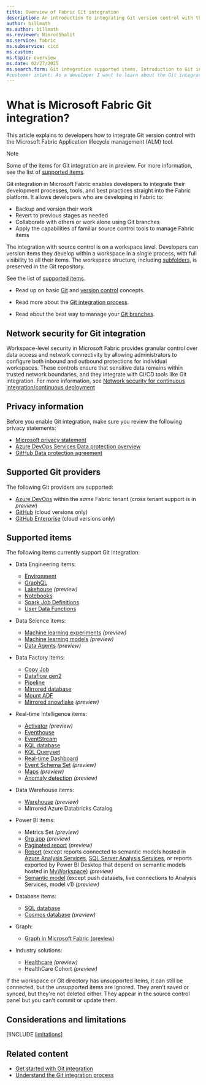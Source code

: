 ```yaml
---
title: Overview of Fabric Git integration
description: An introduction to integrating Git version control with the Fabric Application lifecycle management (ALM) tool
author: billmath
ms.author: billmath
ms.reviewer: NimrodShalit
ms.service: fabric
ms.subservice: cicd
ms.custom:
ms.topic: overview
ms.date: 02/27/2025
ms.search.form: Git integration supported items, Introduction to Git integration
#customer intent: As a developer I want to learn about the Git integration feature in Fabric so that my team can collaborate more effectively.
---
```


# What is Microsoft Fabric Git integration?

This article explains to developers how to integrate Git version control with the Microsoft Fabric Application lifecycle management (ALM) tool.

> [!NOTE]
> Some of the items for Git integration are in preview. For more information, see the list of [supported items](#supported-items).

Git integration in Microsoft Fabric enables developers to integrate their development processes, tools, and best practices straight into the Fabric platform. It allows developers who are developing in Fabric to:

* Backup and version their work
* Revert to previous stages as needed
* Collaborate with others or work alone using Git branches
* Apply the capabilities of familiar source control tools to manage Fabric items

The integration with source control is on a workspace level. Developers can version items they develop within a workspace in a single process, with full visibility to all their items. The workspace structure, including [subfolders](./git-integration-process.md#folders), is preserved in the Git repository.

See the list of [supported items](#supported-items).

* Read up on basic [Git](/devops/develop/git/what-is-git) and [version control](/devops/develop/git/what-is-version-control) concepts.  

* Read more about the [Git integration process](./git-integration-process.md).

* Read about the best way to manage your [Git branches](./manage-branches.md).

## Network security for Git integration
Workspace-level security in Microsoft Fabric provides granular control over data access and network connectivity by allowing administrators to configure both inbound and outbound protections for individual workspaces. These controls ensure that sensitive data remains within trusted network boundaries, and they integrate with CI/CD tools like Git integration.  For more information, see [Network security for continuous integration/continuous deployment](../cicd-security.md)

## Privacy information

Before you enable Git integration, make sure you review the following privacy statements:

* <a href="https://go.microsoft.com/fwlink/?LinkId=521839" target="_blank">Microsoft privacy statement</a>
* [Azure DevOps Services Data protection overview](/azure/devops/organizations/security/data-protection)
* <a href="https://github.com/customer-terms/github-data-protection-agreement" target="_blank">GitHub Data protection agreement</a>

## Supported Git providers

The following Git providers are supported:

* [Azure DevOps](/en-us/azure/devops/user-guide/code-with-git) within the *same* Fabric tenant (cross tenant support is in *preview*)
* [GitHub](https://github.com/) (cloud versions only)
* [GitHub Enterprise](https://github.com/enterprise) (cloud versions only)

## Supported items

The following items currently support Git integration:

* Data Engineering items:

  * [Environment](../../data-engineering/environment-git-and-deployment-pipeline.md#integrate-git-for-fabric-environments)
  * [GraphQL](../../data-engineering/graphql-source-control-and-deployment.md#api-for-graphql-git-integration)
  * [Lakehouse](../../data-engineering/lakehouse-git-deployment-pipelines.md#lakehouse-git-integration) *(preview)*
  * [Notebooks](../../data-engineering/notebook-source-control-deployment.md#notebook-git-integration)
  * [Spark Job Definitions](../../data-engineering/spark-job-definition-source-control.md)
  * [User Data Functions](../../data-engineering/user-data-functions/user-data-functions-overview.md)

* Data Science items:
  * [Machine learning experiments](../../data-science/machine-learning-artifacts-git-deployment-pipelines.md#machine-learning-experiments-and-models-git-integration) *(preview)*
  * [Machine learning models](../../data-science/machine-learning-artifacts-git-deployment-pipelines.md#machine-learning-experiments-and-models-git-integration) *(preview)*
  * [Data Agents](../../data-science/how-to-create-data-agent.md) *(preview)*

* Data Factory items:

  * [Copy Job](../../data-factory/cicd-copy-job.md#git-integration-for-copy-job)
  * [Dataflow gen2](../../data-factory/dataflow-gen2-cicd-and-git-integration.md)
  * [Pipeline](../../data-factory/cicd-pipelines.md)
  * [Mirrored database](../../mirroring/mirrored-database-cicd.md#mirrored-database-git-integration)
  * [Mount ADF](../../data-factory/tutorial-bring-azure-data-factory-to-fabric.md)
  * [Mirrored snowflake](../../mirroring/snowflake.md) *(preview)*

* Real-time Intelligence items:

  * [Activator](../../real-time-intelligence/git-deployment-pipelines.md) *(preview)*
  * [Eventhouse](../../real-time-intelligence/git-deployment-pipelines.md)
  * [EventStream](../../real-time-intelligence/git-deployment-pipelines.md)
  * [KQL database](../../real-time-intelligence/git-deployment-pipelines.md)
  * [KQL Queryset](../../real-time-intelligence/git-deployment-pipelines.md)
  * [Real-time Dashboard](../../real-time-intelligence/git-deployment-pipelines.md)
  * [Event Schema Set](../../real-time-intelligence/schema-sets/create-manage-event-schemas.md) *(preview)*
  * [Maps](/azure/azure-maps/) *(preview)*
  * [Anomaly detection](../../real-time-intelligence/multivariate-anomaly-overview.md) *(preview)*

* Data Warehouse items:

  * [Warehouse](../../data-warehouse/source-control.md#git-integration) *(preview)*
  * Mirrored Azure Databricks Catalog 

* Power BI items:

  * Metrics Set *(preview)*
  * [Org app](/power-bi/consumer/org-app-items/org-app-cicd) *(preview)*
  * [Paginated report](/power-bi/paginated-reports/paginated-github-integration) *(preview)*
  * [Report](./source-code-format.md#report-files) (except reports connected to semantic models hosted in [Azure Analysis Services](/azure/analysis-services/analysis-services-overview), [SQL Server Analysis Services](/analysis-services/analysis-services-overview), or reports exported by Power BI Desktop that depend on semantic models hosted in [MyWorkspace](../../admin/portal-workspaces.md#govern-my-workspaces)) *(preview)*
  * [Semantic model](./source-code-format.md#semantic-model-files) (except push datasets, live connections to Analysis Services, model v1) *(preview)*

* Database items:

  * [SQL database](../../database/sql/source-control.md)
  * [Cosmos database](../../database/cosmos-db/overview.md) *(preview)*

* Graph:
  * [Graph in Microsoft Fabric (preview)](../../graph/overview.md)
* Industry solutions:

  * [Healthcare](/industry/healthcare/healthcare-data-solutions/application-lifecycle-management) *(preview)*
  * HealthCare Cohort *(preview)*

If the workspace or Git directory has unsupported items, it can still be connected, but the unsupported items are ignored. They aren't saved or synced, but they're not deleted either. They appear in the source control panel but you can't commit or update them.

## Considerations and limitations

[!INCLUDE [limitations](../includes/git-limitations.md)]

## Related content

* [Get started with Git integration](./git-get-started.md)
* [Understand the Git integration process](./git-integration-process.md)
